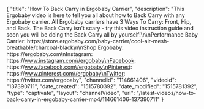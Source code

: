 {
    "title": "How To Back Carry in Ergobaby Carrier",
    "description": "This Ergobaby video is here to tell you all about how to Back Carry with any Ergobaby carrier. All Ergobaby carriers have 3 Ways To Carry: Front, Hip, and Back. The Back Carry isn't scary - try this video instruction guide and soon you will be doing the Back Carry all by yourself!\n\nPerformance Baby Carrier: https:\/\/store.ergobaby.com\/baby-carrier\/cool-air-mesh-breathable\/charcoal-black\n\nShop Ergobaby: https:\/\/ergobaby.com\nInstagram: https:\/\/www.instagram.com\/ergobaby\nFacebook: https:\/\/www.facebook.com\/ergobaby\nPinterest: https:\/\/www.pinterest.com\/ergobaby\nTwitter: https:\/\/twitter.com\/ergobaby",
    "channelid": "114661406",
    "videoid": "137390711",
    "date_created": "1515780392",
    "date_modified": "1515781392",
    "type": "captivate",
    "layout": "channelVideo",
    "url": "\/latest-videos\/how-to-back-carry-in-ergobaby-carrier-mp4\/114661406-137390711"
}